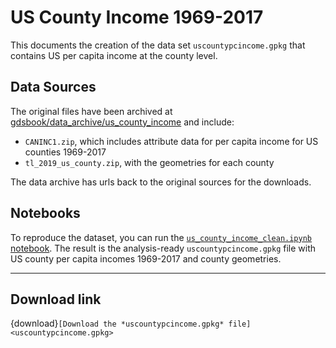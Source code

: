 # US County Income 1969-2017

This documents the creation of the data set `uscountypcincome.gpkg` that contains US per capita income at the county level.

## Data Sources

The original files have been archived at [gdsbook/data\_archive/us\_county_income](https://github.com/gdsbook/data_archive) and include:

- `CANINC1.zip`, which includes attribute data for per capita income for US counties 1969-2017
- `tl_2019_us_county.zip`, with the geometries for each county

The data archive has urls back to the original sources for the downloads.

## Notebooks

To reproduce the dataset, you can run the [`us_county_income_clean.ipynb` notebook](us_county_income_clean). The result is the analysis-ready `uscountypcincome.gpkg` file with US county per capita incomes 1969-2017 and county geometries.

---

## Download link

{download}`[Download the *uscountypcincome.gpkg* file] <uscountypcincome.gpkg>`


